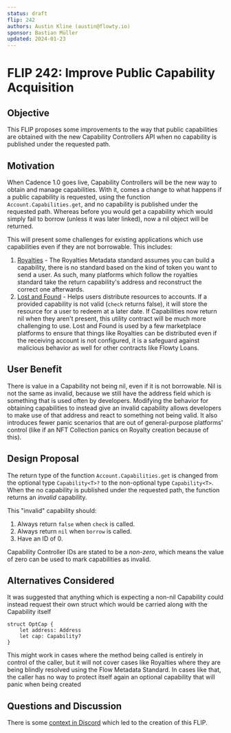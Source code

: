 ```yaml
---
status: draft
flip: 242
authors: Austin Kline (austin@flowty.io)
sponsor: Bastian Müller
updated: 2024-01-23
---
```


# FLIP 242: Improve Public Capability Acquisition

## Objective

This FLIP proposes some improvements to the way that public capabilities are obtained with the new Capability Controllers API when no capability is published under the requested path.

## Motivation

When Cadence 1.0 goes live, Capability Controllers will be the new way to obtain and manage capabilities. With it, comes a change to what happens if a public capability is requested, using the function `Account.Capabilities.get`, and no capability is published under the requested path.
Whereas before you would get a capability which would simply fail to borrow (unless it was later linked), now a nil object will be returned.

This will present some challenges for existing applications which use capabilities even if they are not borrowable. This includes:

1. [Royalties](https://github.com/onflow/flow-nft/blob/master/contracts/MetadataViews.cdc#L303) - The Royalties Metadata standard assumes you can build a capability, there is no standard based on the kind of token you want to send a user. As such, many
platforms which follow the royalties standard take the return capability's address and reconstruct the correct one afterwards.
2. [Lost and Found](https://github.com/Flowtyio/lost-and-found/blob/main/contracts/LostAndFound.cdc#L720) - Helps users distribute resources to accounts. If a provided capability is not valid
(`check` returns false), it will store the resource for a user to redeem at a later date. If Capabilities now return nil when they aren't present, this utility contract will be much more challenging
to use. Lost and Found is used by a few marketplace platforms to ensure that things like Royalties can be distributed even if the receiving account is not configured, it is a safeguard against malicious
behavior as well for other contracts like Flowty Loans.

## User Benefit

There is value in a Capability not being nil, even if it is not borrowable. 
Nil is not the same as invalid, because we still have the address field which is something that is used often by developers.
Modifying the behavior for obtaining capabilities to instead give an invalid capability allows developers to make use of that address and react to something not being valid. 
It also introduces fewer panic scenarios that are out of general-purpose platforms' control (like if an NFT Collection panics on Royalty creation because of this). 

## Design Proposal

The return type of the function `Account.Capabilities.get` is changed from the optional type `Capability<T>?` to the non-optional type `Capability<T>`.
When the no capability is published under the requested path, the function returns an *invalid* capability.

This "invalid" capability should:

1. Always return `false` when `check` is called.
2. Always return `nil` when `borrow` is called.
3. Have an ID of 0.

Capability Controller IDs are stated to be a *non-zero*, which 
means the value of zero can be used to mark capabilities as invalid.

## Alternatives Considered

It was suggested that anything which is expecting a non-nil Capability could instead request their own struct which would be carried along with the Capability itself

```
struct OptCap {
    let address: Address
    let cap: Capability? 
}
```

This might work in cases where the method being called is entirely in control of the caller, but it will not cover cases like Royalties where they are being blindly resolved using the 
Flow Metadata Standard. In cases like that, the caller has no way to protect itself again an optional capability that will panic when being created

## Questions and Discussion

There is some [context in Discord](https://discord.com/channels/613813861610684416/621847426201944074/1194733333658218647) which led to the creation of this FLIP.